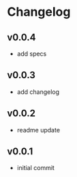 # Changelog

## v0.0.4

- add specs

## v0.0.3

- add changelog

## v0.0.2

- readme update

## v0.0.1

- initial commit